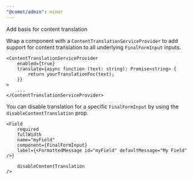 ```yaml
---
"@comet/admin": minor
---
```


Add basis for content translation

Wrap a component with a `ContentTranslationServiceProvider` to add support for content translation to all underlying `FinalFormInput` inputs.

```tsx
<ContentTranslationServiceProvider
    enabled={true}
    translate={async function (text: string): Promise<string> {
        return yourTranslationFnc(text);
    }}
>
    ...
</ContentTranslationServiceProvider>
```

You can disable translation for a specific `FinalFormInput` by using the `disableContentTranslation` prop.

```tsx
<Field
    required
    fullWidth
    name="myField"
    component={FinalFormInput}    
    label={<FormattedMessage id="myField" defaultMessage="My Field" />}

    disableContentTranslation
/>
```
